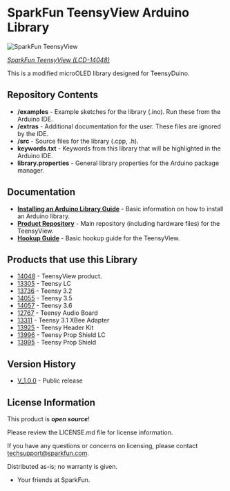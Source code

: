 SparkFun TeensyView Arduino Library
========================================

![SparkFun TeensyView](https://cdn.sparkfun.com/assets/parts/1/1/8/8/0/14113-07.jpg)

[*SparkFun TeensyView (LCD-14048)*](https://www.sparkfun.com/products/14048)

This is a modified microOLED library designed for TeensyDuino.

Repository Contents
-------------------

* **/examples** - Example sketches for the library (.ino). Run these from the Arduino IDE. 
* **/extras** - Additional documentation for the user. These files are ignored by the IDE. 
* **/src** - Source files for the library (.cpp, .h).
* **keywords.txt** - Keywords from this library that will be highlighted in the Arduino IDE. 
* **library.properties** - General library properties for the Arduino package manager. 

Documentation
--------------

* **[Installing an Arduino Library Guide](https://learn.sparkfun.com/tutorials/installing-an-arduino-library)** - Basic information on how to install an Arduino library.
* **[Product Repository](https://github.com/sparkfun/TeensyView)** - Main repository (including hardware files) for the TeensyView.
* **[Hookup Guide](https://learn.sparkfun.com/tutorials/teensyview-hookup-guide)** - Basic hookup guide for the TeensyView.

Products that use this Library 
---------------------------------

* [14048](https://www.sparkfun.com/products/14048) - TeensyView product.
* [13305](https://www.sparkfun.com/products/13305) - Teensy LC
* [13736](https://www.sparkfun.com/products/13736) - Teensy 3.2
* [14055](https://www.sparkfun.com/products/14055) - Teensy 3.5
* [14057](https://www.sparkfun.com/products/14057) - Teensy 3.6
* [12767](https://www.sparkfun.com/products/12767) - Teensy Audio Board
* [13311](https://www.sparkfun.com/products/13311) - Teensy 3.1 XBee Adapter
* [13925](https://www.sparkfun.com/products/13925) - Teensy Header Kit
* [13996](https://www.sparkfun.com/products/13996) - Teensy Prop Shield LC
* [13995](https://www.sparkfun.com/products/13995) - Teensy Prop Shield

Version History
---------------

* [V_1.0.0](https://github.com/sparkfun/SparkFun_TeensyView_Arduino_Library/tree/V_1.0.0) - Public release

License Information
-------------------

This product is _**open source**_! 

Please review the LICENSE.md file for license information. 

If you have any questions or concerns on licensing, please contact techsupport@sparkfun.com.

Distributed as-is; no warranty is given.

- Your friends at SparkFun.

_<COLLABORATION CREDIT>_
